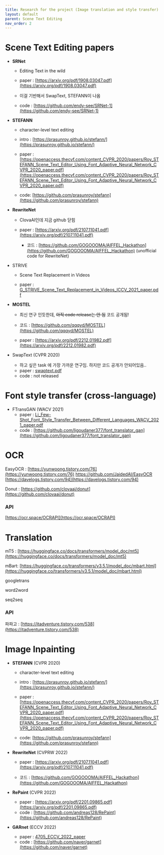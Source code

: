 ```yaml
---
title: Research for the project (Image translation and style transfer)
layout: default 
parent: Scene Text Editing
nav_order: 2
---
```


# Scene Text Editing papers
- **SRNet**
  
    - Editing Text in the wild
    
    - paper : [https://arxiv.org/pdf/1908.03047.pdf](https://arxiv.org/pdf/1908.03047.pdf)
    
    - 이걸 기반해서 SwapText, STEFANN이 나옴
    
    - code : [https://github.com/endy-see/SRNet-1](https://github.com/endy-see/SRNet-1)  
    
- **STEFANN**
  
    - character-level text editing  
    
    - intro : [https://prasunroy.github.io/stefann/](https://prasunroy.github.io/stefann/)
    - paper : [https://openaccess.thecvf.com/content_CVPR_2020/papers/Roy_STEFANN_Scene_Text_Editor_Using_Font_Adaptive_Neural_Network_CVPR_2020_paper.pdf](https://openaccess.thecvf.com/content_CVPR_2020/papers/Roy_STEFANN_Scene_Text_Editor_Using_Font_Adaptive_Neural_Network_CVPR_2020_paper.pdf)
    - code: [https://github.com/prasunroy/stefann](https://github.com/prasunroy/stefann)
    
- **RewriteNet**
  
    - ClovaAI인데 지금 github 닫힘
    
    - paper : [https://arxiv.org/pdf/2107.11041.pdf](https://arxiv.org/pdf/2107.11041.pdf)  
    

       - 코드 : [https://github.com/GOGOOOMA/AIFFEL_Hackathon](https://github.com/GOGOOOMA/AIFFEL_Hackathon) (unofficial code for RewriteNet) 

- STRIVE

    - Scene Text Replacement in Videos

    - paper : [G_STRIVE_Scene_Text_Replacement_in_Videos_ICCV_2021_paper.pdf](https://openaccess.thecvf.com/content/ICCV2021/papers/G_STRIVE_Scene_Text_Replacement_in_Videos_ICCV_2021_paper.pdf)

- **MOSTEL**

    - 최신 연구 인듯한데, ~~아직 code release는 안 됨~~ 코드 공개됨!

    - 코드 : [https://github.com/qqqyd/MOSTEL](https://github.com/qqqyd/MOSTEL)

    - paper : [https://arxiv.org/pdf/2212.01982.pdf](https://arxiv.org/pdf/2212.01982.pdf)

- SwapText (CVPR 2020)
  - 하고 싶은 task 에 가장 가까운 연구임. 하지만 코드 공개가 안되어있음..
  - paper : [swaptext.pdf](https://openaccess.thecvf.com/content_CVPR_2020/papers/Yang_SwapText_Image_Based_Texts_Transfer_in_Scenes_CVPR_2020_paper.pdf)
  - code : not released 


# Font style transfer (cross-language)

- FTransGAN (WACV 2021)
  - paper : [Li_Few-Shot_Font_Style_Transfer_Between_Different_Languages_WACV_2021_paper.pdf](https://openaccess.thecvf.com/content/WACV2021/papers/Li_Few-Shot_Font_Style_Transfer_Between_Different_Languages_WACV_2021_paper.pdf)
  - code : [https://github.com/ligoudaner377/font_translator_gan](https://github.com/ligoudaner377/font_translator_gan)

  
# OCR
EasyOCR : [https://yunwoong.tistory.com/76](https://yunwoong.tistory.com/76) https://github.com/JaidedAI/EasyOCR [https://davelogs.tistory.com/94](https://davelogs.tistory.com/94)

Donut : [https://github.com/clovaai/donut](https://github.com/clovaai/donut)

### API

[https://ocr.space/OCRAPI](https://ocr.space/OCRAPI)

# Translation
mT5 : [https://huggingface.co/docs/transformers/model_doc/mt5](https://huggingface.co/docs/transformers/model_doc/mt5)

mBart: [https://huggingface.co/transformers/v3.5.1/model_doc/mbart.html](https://huggingface.co/transformers/v3.5.1/model_doc/mbart.html)

googletrans

word2word

seq2seq

### API

파파고 : [https://itadventure.tistory.com/538](https://itadventure.tistory.com/538)

# Image Inpainting
- **STEFANN** (CVPR 2020)
  
    - character-level text editing  
    
    - intro : [https://prasunroy.github.io/stefann/](https://prasunroy.github.io/stefann/)
    - paper : [https://openaccess.thecvf.com/content_CVPR_2020/papers/Roy_STEFANN_Scene_Text_Editor_Using_Font_Adaptive_Neural_Network_CVPR_2020_paper.pdf](https://openaccess.thecvf.com/content_CVPR_2020/papers/Roy_STEFANN_Scene_Text_Editor_Using_Font_Adaptive_Neural_Network_CVPR_2020_paper.pdf)
    - code: [https://github.com/prasunroy/stefann](https://github.com/prasunroy/stefann)
    
- **RewriteNet** (CVPRW 2022)
  
    - paper : [https://arxiv.org/pdf/2107.11041.pdf](https://arxiv.org/pdf/2107.11041.pdf)  
    
    - 코드 : [https://github.com/GOGOOOMA/AIFFEL_Hackathon](https://github.com/GOGOOOMA/AIFFEL_Hackathon)

- **RePaint** (CVPR 2022)
    - paper : [https://arxiv.org/pdf/2201.09865.pdf](https://arxiv.org/pdf/2201.09865.pdf)
    - code : [https://github.com/andreas128/RePaint](https://github.com/andreas128/RePaint)

- **GARnet** (ECCV 2022)
  - paper : [4705_ECCV_2022_paper](https://www.ecva.net/papers/eccv_2022/papers_ECCV/papers/136760436.pdf)
  - code : [https://github.com/naver/garnet](https://github.com/naver/garnet)